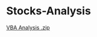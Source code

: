 # Stocks-Analysis
[VBA Analysis .zip](https://github.com/HuntDask/Stocks-Analysis/files/8962611/VBA.Analysis.zip)
